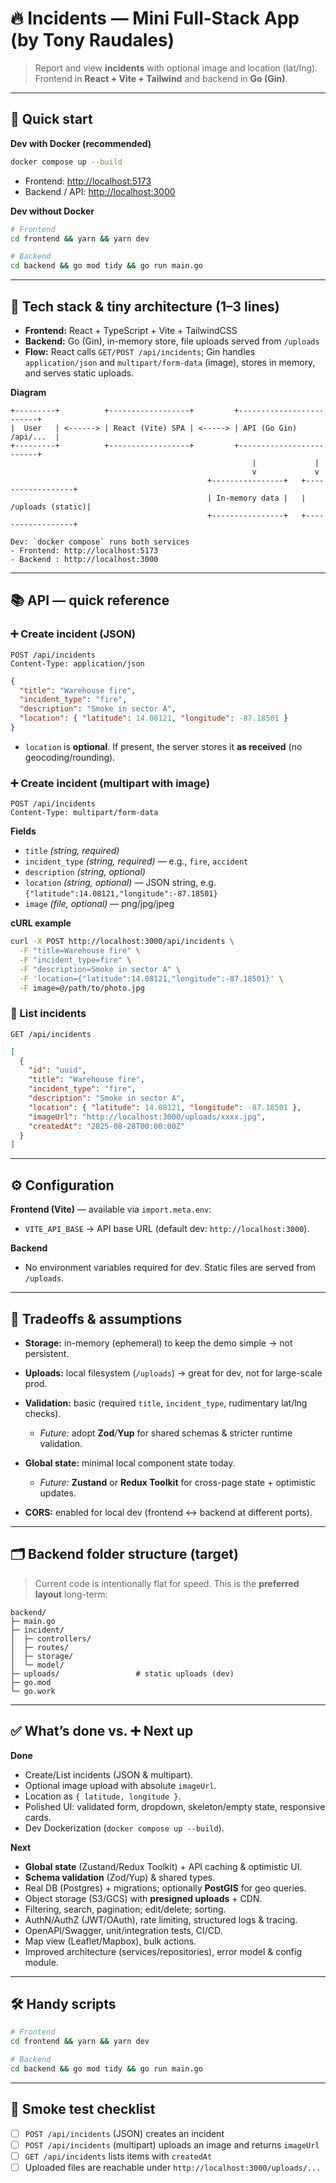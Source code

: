 # 🔥 Incidents — Mini Full‑Stack App (by Tony Raudales)

> Report and view **incidents** with optional image and location (lat/lng). Frontend in **React + Vite + Tailwind** and backend in **Go (Gin)**.

---

## 🚀 Quick start

**Dev with Docker (recommended)**

```bash
docker compose up --build
```

* Frontend: [http://localhost:5173](http://localhost:5173)
* Backend / API: [http://localhost:3000](http://localhost:3000)

**Dev without Docker**

```bash
# Frontend
cd frontend && yarn && yarn dev

# Backend
cd backend && go mod tidy && go run main.go
```


---

## 🧩 Tech stack & tiny architecture (1–3 lines)

* **Frontend:** React + TypeScript + Vite + TailwindCSS
* **Backend:** Go (Gin), in-memory store, file uploads served from `/uploads`
* **Flow:** React calls `GET/POST /api/incidents`; Gin handles `application/json` and `multipart/form-data` (image), stores in memory, and serves static uploads.

**Diagram**

```text
+---------+          +------------------+         +-------------------------+
|  User   | <------> | React (Vite) SPA | <-----> | API (Go Gin) /api/...  |
+---------+          +------------------+         +-------------------------+
                                                      |             |
                                                      v             v
                                            +----------------+   +------------------+
                                            | In-memory data |   | /uploads (static)|
                                            +----------------+   +------------------+

Dev: `docker compose` runs both services
- Frontend: http://localhost:5173
- Backend : http://localhost:3000
```

---

## 📚 API — quick reference

### ➕ Create incident (JSON)

```http
POST /api/incidents
Content-Type: application/json
```

```json
{
  "title": "Warehouse fire",
  "incident_type": "fire",
  "description": "Smoke in sector A",
  "location": { "latitude": 14.08121, "longitude": -87.18501 }
}
```

* `location` is **optional**. If present, the server stores it **as received** (no geocoding/rounding).

### ➕ Create incident (multipart with image)

```http
POST /api/incidents
Content-Type: multipart/form-data
```

**Fields**

* `title` *(string, required)*
* `incident_type` *(string, required)* — e.g., `fire`, `accident`
* `description` *(string, optional)*
* `location` *(string, optional)* — JSON string, e.g. `{"latitude":14.08121,"longitude":-87.18501}`
* `image` *(file, optional)* — png/jpg/jpeg

**cURL example**

```bash
curl -X POST http://localhost:3000/api/incidents \
  -F "title=Warehouse fire" \
  -F "incident_type=fire" \
  -F "description=Smoke in sector A" \
  -F 'location={"latitude":14.08121,"longitude":-87.18501}' \
  -F image=@/path/to/photo.jpg
```

### 📜 List incidents

```http
GET /api/incidents
```

```json
[
  {
    "id": "uuid",
    "title": "Warehouse fire",
    "incident_type": "fire",
    "description": "Smoke in sector A",
    "location": { "latitude": 14.08121, "longitude": -87.18501 },
    "imageUrl": "http://localhost:3000/uploads/xxxx.jpg",
    "createdAt": "2025-08-28T00:00:00Z"
  }
]
```

---

## ⚙️ Configuration

**Frontend (Vite)** — available via `import.meta.env`:

* `VITE_API_BASE` → API base URL (default dev: `http://localhost:3000`).

**Backend**

* No environment variables required for dev. Static files are served from `/uploads`.

---

## 🧠 Tradeoffs & assumptions

* **Storage:** in-memory (ephemeral) to keep the demo simple → not persistent.
* **Uploads:** local filesystem (`/uploads`) → great for dev, not for large-scale prod.
* **Validation:** basic (required `title`, `incident_type`, rudimentary lat/lng checks).

  * *Future:* adopt **Zod**/**Yup** for shared schemas & stricter runtime validation.
* **Global state:** minimal local component state today.

  * *Future:* **Zustand** or **Redux Toolkit** for cross-page state + optimistic updates.
* **CORS:** enabled for local dev (frontend ↔ backend at different ports).

---

## 🗂️ Backend folder structure (target)

> Current code is intentionally flat for speed. This is the **preferred layout** long-term:

```
backend/
├─ main.go
├─ incident/
│  ├─ controllers/
│  ├─ routes/
│  ├─ storage/
│  └─ model/
├─ uploads/                 # static uploads (dev)
├─ go.mod
└─ go.work
```

---

## ✅ What’s done vs. ➕ Next up

**Done**

* Create/List incidents (JSON & multipart).
* Optional image upload with absolute `imageUrl`.
* Location as `{ latitude, longitude }`.
* Polished UI: validated form, dropdown, skeleton/empty state, responsive cards.
* Dev Dockerization (`docker compose up --build`).

**Next**

* **Global state** (Zustand/Redux Toolkit) + API caching & optimistic UI.
* **Schema validation** (Zod/Yup) & shared types.
* Real DB (Postgres) + migrations; optionally **PostGIS** for geo queries.
* Object storage (S3/GCS) with **presigned uploads** + CDN.
* Filtering, search, pagination; edit/delete; sorting.
* AuthN/AuthZ (JWT/OAuth), rate limiting, structured logs & tracing.
* OpenAPI/Swagger, unit/integration tests, CI/CD.
* Map view (Leaflet/Mapbox), bulk actions.
* Improved architecture (services/repositories), error model & config module.

---

## 🛠️ Handy scripts

```bash
# Frontend
cd frontend && yarn && yarn dev

# Backend
cd backend && go mod tidy && go run main.go
```

---

## 🧪 Smoke test checklist

* [ ] `POST /api/incidents` (JSON) creates an incident
* [ ] `POST /api/incidents` (multipart) uploads an image and returns `imageUrl`
* [ ] `GET /api/incidents` lists items with `createdAt`
* [ ] Uploaded files are reachable under `http://localhost:3000/uploads/...`
